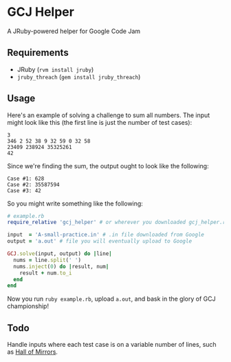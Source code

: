 # GCJ Helper

A JRuby-powered helper for Google Code Jam

## Requirements

- JRuby (`rvm install jruby`)
- `jruby_threach` (`gem install jruby_threach`)

## Usage

Here's an example of solving a challenge to sum all numbers. The input might look like this (the first line is just the number of test cases):

```
3
346 2 52 38 9 32 59 0 32 58
23409 238924 35325261
42
```

Since we're finding the sum, the output ought to look like the following:

```
Case #1: 628
Case #2: 35587594
Case #3: 42
```

So you might write something like the following:

```ruby
# example.rb
require_relative 'gcj_helper' # or wherever you downloaded gcj_helper.rb

input  = 'A-small-practice.in' # .in file downloaded from Google
output = 'a.out' # file you will eventually upload to Google

GCJ.solve(input, output) do |line|
  nums = line.split(' ')
  nums.inject(0) do |result, num|
    result + num.to_i
  end
end
```

Now you run `ruby example.rb`, upload `a.out`, and bask in the glory of GCJ championship!

## Todo

Handle inputs where each test case is on a variable number of lines, such as [Hall of Mirrors](https://code.google.com/codejam/contest/1460488/dashboard#s=p3).
